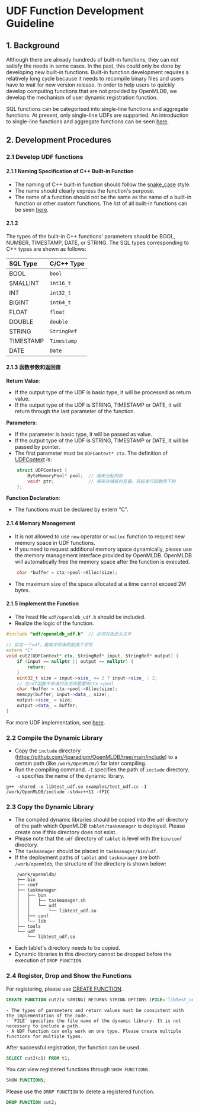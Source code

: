 # UDF Function Development Guideline
## 1. Background
Although there are already hundreds of built-in functions, they can not satisfy the needs in some cases. In the past, this could only be done by developing new built-in functions. Built-in function development requires a relatively long cycle because it needs to recompile binary files and users have to wait for new version release.
In order to help users to quickly develop computing functions that are not provided by OpenMLDB, we develop the mechanism of user dynamic registration function.

SQL functions can be categorised into single-line functions and aggregate functions. At present, only single-line UDFs are supported. An introduction to single-line functions and aggregate functions can be seen [here](./built_in_function_develop_guide.md).
## 2. Development Procedures
### 2.1 Develop UDF functions
#### 2.1.1 Naming Specification of C++ Built-in Function
- The naming of C++ built-in function should follow the [snake_case](https://en.wikipedia.org/wiki/Snake_case) style.
- The name should clearly express the function's purpose.
- The name of a function should not be the same as the name of a built-in function or other custom functions. The list of all built-in functions can be seen [here](../reference/sql/functions_and_operators/Files/udfs_8h.md).

#### 2.1.2 
The types of the built-in C++ functions' parameters should be BOOL, NUMBER, TIMESTAMP, DATE, or STRING.
The SQL types corresponding to C++ types are shown as follows:

| SQL Type  | C/C++ Type  |
|:----------|:------------|
| BOOL      | `bool`      |
| SMALLINT  | `int16_t`   |
| INT       | `int32_t`   |
| BIGINT    | `int64_t`   |
| FLOAT     | `float`     |
| DOUBLE    | `double`    |
| STRING    | `StringRef` |
| TIMESTAMP | `Timestamp` |
| DATE      | `Date`      |


#### 2.1.3 函数参数和返回值

**Return Value**:

* If the output type of the UDF is basic type, it will be processed as return value.
* If the output type of the UDF is STRING, TIMESTAMP or DATE, it will return through the last parameter of the function.

**Parameters**: 

* If the parameter is basic type, it will be passed as value. 
* If the output type of the UDF is STRING, TIMESTAMP or DATE, it will be passed by pointer. 
* The first parameter must be `UDFContext* ctx`. The definition of [UDFContext](../../../include/udf/openmldb_udf.h) is:

```c++
    struct UDFContext {
        ByteMemoryPool* pool;  // 用来分配内存
        void* ptr;             // 用来存储临时变量。目前单行函数用不到
    };
```

**Function Declaration**:
  
* The functions must be declared by extern "C".

#### 2.1.4 Memory Management

- It is not allowed to use `new` operator or `malloc` function to request new memory space in UDF functions.
- If you need to request additional memory space dynamically, please use the memory management interface provided by OpenMLDB. OpenMLDB will automatically free the memory space after the function is executed. 

```c++
    char *buffer = ctx->pool->Alloc(size);
```

- The maximum size of the space allocated at a time cannot exceed 2M bytes.


#### 2.1.5 Implement the Function
- The head file `udf/openmldb_udf.h` should be included.
- Realize the logic of the function.

```c++
#include "udf/openmldb_udf.h"  // 必须包含此头文件
 
// 实现一个udf，截取字符串的前两个字符
extern "C"
void cut2(UDFContext* ctx, StringRef* input, StringRef* output) {
    if (input == nullptr || output == nullptr) {
        return;
    }
    uint32_t size = input->size_ <= 2 ? input->size_ : 2;
    // 在udf函数中申请内存空间需要用ctx->pool
    char *buffer = ctx->pool->Alloc(size);
    memcpy(buffer, input->data_, size);
    output->size_ = size;
    output->data_ = buffer;
}
```

For more UDF implementation, see [here](../../../src/examples/test_udf.cc).


### 2.2 Compile the Dynamic Library 

- Copy the `include` directory (https://github.com/4paradigm/OpenMLDB/tree/main/include) to a certain path (like `/work/OpenMLDB/`) for later compiling. 
- Run the compiling command. `-I` specifies the path of `include` directory. `-o` specifies the name of the dynamic library.

```shell
g++ -shared -o libtest_udf.so examples/test_udf.cc -I /work/OpenMLDB/include -std=c++11 -fPIC
```

### 2.3 Copy the Dynamic Library
- The compiled dynamic libraries should be copied into the `udf` directory of the path which OpenMLDB `tablet/taskmanager` is deployed. Please create one if this directory does not exist.  
- Please note that the `udf` directory of `tablet` is level with the `bin/conf` directory.
- The `taskmanager` should be placed in `taskmanager/bin/udf`. 
- If the deployment paths of `tablet` and `taskmanager` are both `/work/openmldb`, the structure of the directory is shown below:

```
    /work/openmldb/
    ├── bin
    ├── conf
    ├── taskmanager
    │   ├── bin
    │   │   ├── taskmanager.sh
    │   │   └── udf
    │   │       └── libtest_udf.so
    │   ├── conf
    │   └── lib
    ├── tools
    └── udf
        └── libtest_udf.so
```
- Each tablet's directory needs to be copied.
- Dynamic libraries in this directory cannot be dropped before the execution of `DROP FUNCTION`.



### 2.4 Register, Drop and Show the Functions
For registering, please use [CREATE FUNCTION](../reference/sql/ddl/FUNCTION_STATEMENT.md).
```sql
CREATE FUNCTION cut2(x STRING) RETURNS STRING OPTIONS (FILE='libtest_udf.so');
```

```{note}
- The types of parameters and return values must be consistent with the implementation of the code.
- `FILE` specifies the file name of the dynamic library. It is not necessary to include a path.
- A UDF function can only work on one type. Please create multiple functions for multiple types.
```

After successful registration, the function can be used.
```sql
SELECT cut2(c1) FROM t1;
```

You can view registered functions through `SHOW FUNCTIONS`.
```sql
SHOW FUNCTIONS;
```

Please use the `DROP FUNCTION` to delete a registered function.
```sql
DROP FUNCTION cut2;
```